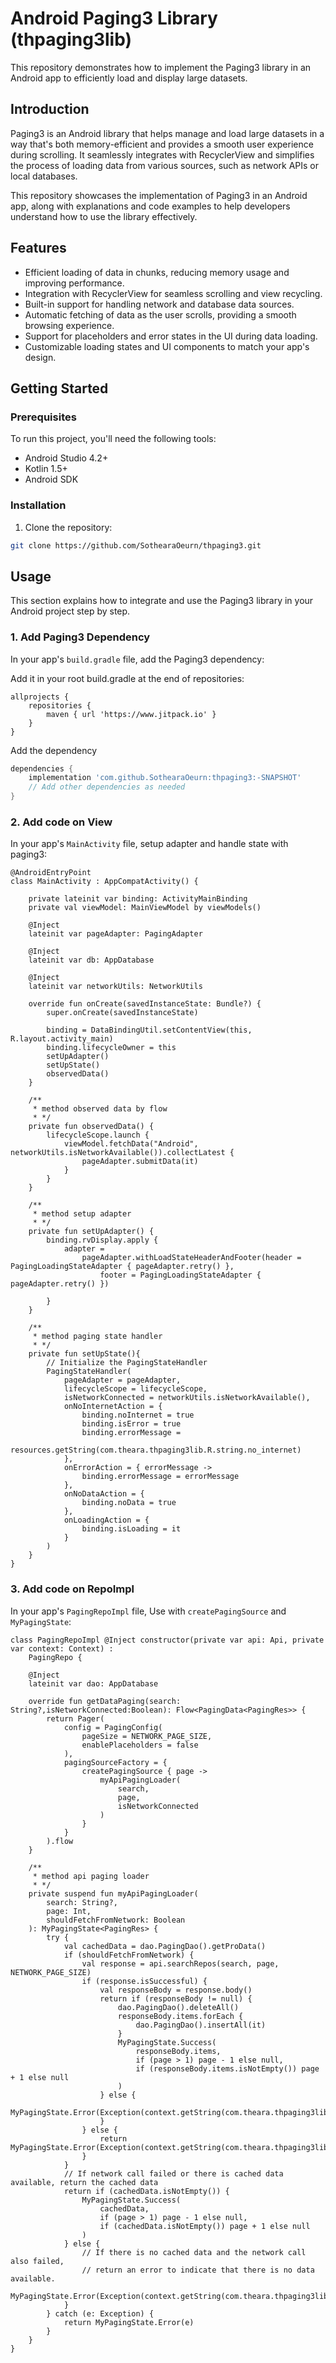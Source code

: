 # Android Paging3 Library (thpaging3lib)

This repository demonstrates how to implement the Paging3 library in an Android app to efficiently load and display large datasets.

## Introduction

Paging3 is an Android library that helps manage and load large datasets in a way that's both memory-efficient and provides a smooth user experience during scrolling. It seamlessly integrates with RecyclerView and simplifies the process of loading data from various sources, such as network APIs or local databases.

This repository showcases the implementation of Paging3 in an Android app, along with explanations and code examples to help developers understand how to use the library effectively.

## Features

- Efficient loading of data in chunks, reducing memory usage and improving performance.
- Integration with RecyclerView for seamless scrolling and view recycling.
- Built-in support for handling network and database data sources.
- Automatic fetching of data as the user scrolls, providing a smooth browsing experience.
- Support for placeholders and error states in the UI during data loading.
- Customizable loading states and UI components to match your app's design.

## Getting Started

### Prerequisites

To run this project, you'll need the following tools:

- Android Studio 4.2+
- Kotlin 1.5+
- Android SDK

### Installation

1. Clone the repository:

```bash
git clone https://github.com/SothearaOeurn/thpaging3.git
```

## Usage

This section explains how to integrate and use the Paging3 library in your Android project step by step.

### 1. Add Paging3 Dependency

In your app's `build.gradle` file, add the Paging3 dependency:

Add it in your root build.gradle at the end of repositories:
```
allprojects {
	repositories {
	    maven { url 'https://www.jitpack.io' }
	}
}
```
Add the dependency

```gradle
dependencies {
    implementation 'com.github.SothearaOeurn:thpaging3:-SNAPSHOT'
    // Add other dependencies as needed
}
```
### 2. Add code on View

In your app's `MainActivity` file, setup adapter and handle state with paging3:

```
@AndroidEntryPoint
class MainActivity : AppCompatActivity() {

    private lateinit var binding: ActivityMainBinding
    private val viewModel: MainViewModel by viewModels()

    @Inject
    lateinit var pageAdapter: PagingAdapter

    @Inject
    lateinit var db: AppDatabase

    @Inject
    lateinit var networkUtils: NetworkUtils

    override fun onCreate(savedInstanceState: Bundle?) {
        super.onCreate(savedInstanceState)

        binding = DataBindingUtil.setContentView(this, R.layout.activity_main)
        binding.lifecycleOwner = this
        setUpAdapter()
        setUpState()
        observedData()
    }

    /**
     * method observed data by flow
     * */
    private fun observedData() {
        lifecycleScope.launch {
            viewModel.fetchData("Android", networkUtils.isNetworkAvailable()).collectLatest {
                pageAdapter.submitData(it)
            }
        }
    }

    /**
     * method setup adapter
     * */
    private fun setUpAdapter() {
        binding.rvDisplay.apply {
            adapter =
                pageAdapter.withLoadStateHeaderAndFooter(header = PagingLoadingStateAdapter { pageAdapter.retry() },
                    footer = PagingLoadingStateAdapter { pageAdapter.retry() })

        }
    }

    /**
     * method paging state handler
     * */
    private fun setUpState(){
        // Initialize the PagingStateHandler
        PagingStateHandler(
            pageAdapter = pageAdapter,
            lifecycleScope = lifecycleScope,
            isNetworkConnected = networkUtils.isNetworkAvailable(),
            onNoInternetAction = {
                binding.noInternet = true
                binding.isError = true
                binding.errorMessage =
                    resources.getString(com.theara.thpaging3lib.R.string.no_internet)
            },
            onErrorAction = { errorMessage ->
                binding.errorMessage = errorMessage
            },
            onNoDataAction = {
                binding.noData = true
            },
            onLoadingAction = {
                binding.isLoading = it
            }
        )
    }
}

```
### 3. Add code on RepoImpl

In your app's `PagingRepoImpl` file, Use with `createPagingSource` and `MyPagingState`:

```
class PagingRepoImpl @Inject constructor(private var api: Api, private var context: Context) :
    PagingRepo {

    @Inject
    lateinit var dao: AppDatabase

    override fun getDataPaging(search: String?,isNetworkConnected:Boolean): Flow<PagingData<PagingRes>> {
        return Pager(
            config = PagingConfig(
                pageSize = NETWORK_PAGE_SIZE,
                enablePlaceholders = false
            ),
            pagingSourceFactory = {
                createPagingSource { page ->
                    myApiPagingLoader(
                        search,
                        page,
                        isNetworkConnected
                    )
                }
            }
        ).flow
    }

    /**
     * method api paging loader
     * */
    private suspend fun myApiPagingLoader(
        search: String?,
        page: Int,
        shouldFetchFromNetwork: Boolean
    ): MyPagingState<PagingRes> {
        try {
            val cachedData = dao.PagingDao().getProData()
            if (shouldFetchFromNetwork) {
                val response = api.searchRepos(search, page, NETWORK_PAGE_SIZE)
                if (response.isSuccessful) {
                    val responseBody = response.body()
                    return if (responseBody != null) {
                        dao.PagingDao().deleteAll()
                        responseBody.items.forEach {
                            dao.PagingDao().insertAll(it)
                        }
                        MyPagingState.Success(
                            responseBody.items,
                            if (page > 1) page - 1 else null,
                            if (responseBody.items.isNotEmpty()) page + 1 else null
                        )
                    } else {
                        MyPagingState.Error(Exception(context.getString(com.theara.thpaging3lib.R.string.empty_response_network)))
                    }
                } else {
                    return MyPagingState.Error(Exception(context.getString(com.theara.thpaging3lib.R.string.data_response_failed)))
                }
            }
            // If network call failed or there is cached data available, return the cached data
            return if (cachedData.isNotEmpty()) {
                MyPagingState.Success(
                    cachedData,
                    if (page > 1) page - 1 else null,
                    if (cachedData.isNotEmpty()) page + 1 else null
                )
            } else {
                // If there is no cached data and the network call also failed,
                // return an error to indicate that there is no data available.
                MyPagingState.Error(Exception(context.getString(com.theara.thpaging3lib.R.string.no_data_available)))
            }
        } catch (e: Exception) {
            return MyPagingState.Error(e)
        }
    }
}

